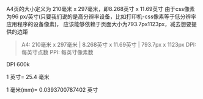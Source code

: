 A4页的大小定义为 210毫米 x 297毫米，即8.268英寸 x 11.69英寸
由于css像素为96 px/英寸(只要我们说的是高分辨率设备，比如打印机-css像素等于低分辨率应用程序的设备像素)，
应该能够依赖于页面大小为793.7px1123px，减去想要提供的边距

> A4:  210毫米 x 297毫米 | 8.268英寸 x 11.69英寸 | 793.7px x 1123px
> DPI: 每英寸点数
> PPI: 每英寸像素数

DPI 600k

1 英寸= 25.4 毫米

1 毫米(mm)= 0.0393700787402 英寸
